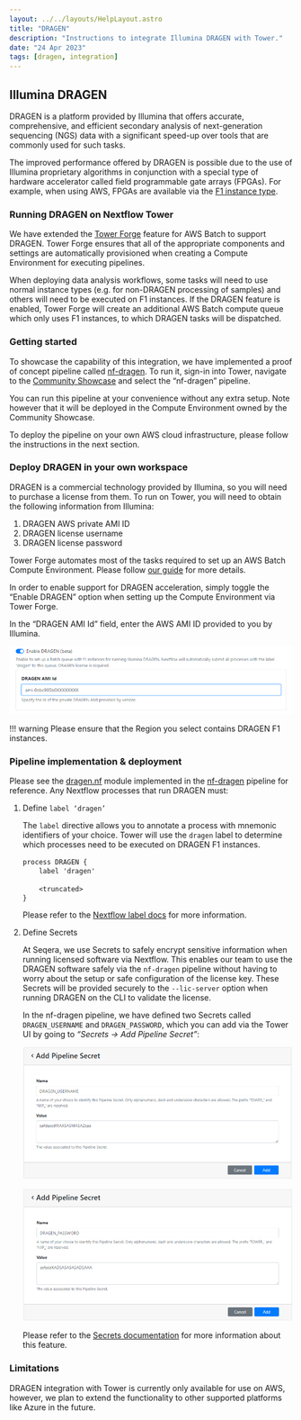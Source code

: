 ```yaml
---
layout: ../../layouts/HelpLayout.astro
title: "DRAGEN"
description: "Instructions to integrate Illumina DRAGEN with Tower."
date: "24 Apr 2023"
tags: [dragen, integration]
---
```


## Illumina DRAGEN

DRAGEN is a platform provided by Illumina that offers accurate, comprehensive, and efficient secondary analysis of next-generation sequencing (NGS) data with a significant speed-up over tools that are commonly used for such tasks.

The improved performance offered by DRAGEN is possible due to the use of Illumina proprietary algorithms in conjunction with a special type of hardware accelerator called field programmable gate arrays (FPGAs). For example, when using AWS, FPGAs are available via the [F1 instance type](https://aws.amazon.com/ec2/instance-types/f1/).

### Running DRAGEN on Nextflow Tower

We have extended the [Tower Forge](../../compute-envs/aws-batch.md?h=forge#tower-forge) feature for AWS Batch to support DRAGEN. Tower Forge ensures that all of the appropriate components and settings are automatically provisioned when creating a Compute Environment for executing pipelines.

When deploying data analysis workflows, some tasks will need to use normal instance types (e.g. for non-DRAGEN processing of samples) and others will need to be executed on F1 instances. If the DRAGEN feature is enabled, Tower Forge will create an additional AWS Batch compute queue which only uses F1 instances, to which DRAGEN tasks will be dispatched.

### Getting started

To showcase the capability of this integration, we have implemented a proof of concept pipeline called [nf-dragen](https://github.com/seqeralabs/nf-dragen). To run it, sign-in into Tower, navigate to the [Community Showcase](https://tower.nf/orgs/community/workspaces/showcase/launchpad) and select the “nf-dragen” pipeline.

You can run this pipeline at your convenience without any extra setup. Note however that it will be deployed in the Compute Environment owned by the Community Showcase.

To deploy the pipeline on your own AWS cloud infrastructure, please follow the instructions in the next section.

### Deploy DRAGEN in your own workspace

DRAGEN is a commercial technology provided by Illumina, so you will need to purchase a license from them. To run on Tower, you will need to obtain the following information from Illumina:

1. DRAGEN AWS private AMI ID
2. DRAGEN license username
3. DRAGEN license password

Tower Forge automates most of the tasks required to set up an AWS Batch Compute Environment. Please follow [our guide](../../compute-envs/aws-batch.md) for more details.

In order to enable support for DRAGEN acceleration, simply toggle the “Enable DRAGEN” option when setting up the Compute Environment via Tower Forge.

In the “DRAGEN AMI Id” field, enter the AWS AMI ID provided to you by Illumina.

![](_images/dragen_ce_ami.png)

<!-- prettier-ignore -->
!!! warning
    Please ensure that the Region you select contains DRAGEN F1 instances.

### Pipeline implementation & deployment

Please see the [dragen.nf](https://github.com/seqeralabs/nf-dragen/blob/master/modules/local/dragen.nf) module implemented in the [nf-dragen](https://github.com/seqeralabs/nf-dragen) pipeline for reference. Any Nextflow processes that run DRAGEN must:

1. Define `label ‘dragen’`

   The `label` directive allows you to annotate a process with mnemonic identifiers of your choice. Tower will use the `dragen` label to determine which processes need to be executed on DRAGEN F1 instances.

   ```
   process DRAGEN {
       label 'dragen'

       <truncated>
   }
   ```

   Please refer to the [Nextflow label docs](https://www.nextflow.io/docs/latest/process.html?highlight=label#label) for more information.

2. Define Secrets

   At Seqera, we use Secrets to safely encrypt sensitive information when running licensed software via Nextflow. This enables our team to use the DRAGEN software safely via the `nf-dragen` pipeline without having to worry about the setup or safe configuration of the license key. These Secrets will be provided securely to the `--lic-server` option when running DRAGEN on the CLI to validate the license.

   In the nf-dragen pipeline, we have defined two Secrets called `DRAGEN_USERNAME` and `DRAGEN_PASSWORD`, which you can add via the Tower UI by going to _“Secrets -> Add Pipeline Secret”_:

   ![](_images/dragen_secrets_username.png)

   ![](_images/dragen_secrets_password.png)

   Please refer to the [Secrets documentation](../../secrets/overview.md) for more information about this feature.

### Limitations

DRAGEN integration with Tower is currently only available for use on AWS, however, we plan to extend the functionality to other supported platforms like Azure in the future.

